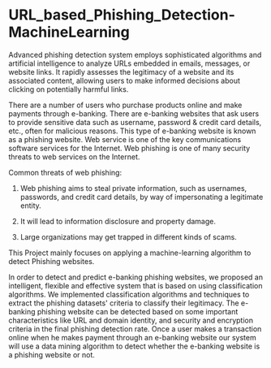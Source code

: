 # URL_based_Phishing_Detection-MachineLearning
Advanced phishing detection system employs sophisticated algorithms and artificial intelligence to analyze URLs embedded in emails, messages, or website links. It rapidly assesses the legitimacy of a website and its associated content, allowing users to make informed decisions about clicking on potentially harmful links.

There are a number of users who purchase products online and make payments through e-banking. There are e-banking websites that ask users to provide sensitive data such as username, password & credit card details, etc., often for malicious reasons. This type of e-banking website is known as a phishing website. Web service is one of the key communications software services for the Internet. Web phishing is one of many security threats to web services on the Internet. 

Common threats of web phishing:

1. Web phishing aims to steal private information, such as usernames, passwords, and credit card details, by way of impersonating a legitimate entity.

2. It will lead to information disclosure and property damage.

3. Large organizations may get trapped in different kinds of scams.

This Project mainly focuses on applying a machine-learning algorithm to detect Phishing websites.

In order to detect and predict e-banking phishing websites, we proposed an intelligent, flexible and effective system that is based on using classification algorithms.  We implemented classification algorithms and techniques to extract the phishing datasets' criteria to classify their legitimacy. The e-banking phishing website can be detected based on some important characteristics like URL and domain identity, and security and encryption criteria in the final phishing detection rate. Once a user makes a transaction online when he makes payment through an e-banking website our system will use a data mining algorithm to detect whether the e-banking website is a phishing website or not.
